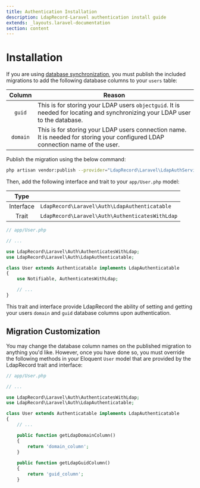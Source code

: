 ```yaml
---
title: Authentication Installation
description: LdapRecord-Laravel authentication install guide
extends: _layouts.laravel-documentation
section: content
---
```


# Installation

If you are using [database synchronization](/docs/laravel/auth#database), you must publish the
included migrations to add the following database columns to your `users` table:

Column | Reason |
:---: | --- |
`guid` | This is for storing your LDAP users `objectguid`. It is needed for locating and synchronizing your LDAP user to the database. |
`domain` | This is for storing your LDAP users connection name. It is needed for storing your configured LDAP connection name of the user. |

Publish the migration using the below command:

```bash
php artisan vendor:publish --provider="LdapRecord\Laravel\LdapAuthServiceProvider"
```

Then, add the following interface and trait to your `app/User.php` model:

Type | |
:---: | --- |
Interface | `LdapRecord\Laravel\Auth\LdapAuthenticatable` |
Trait | `LdapRecord\Laravel\Auth\AuthenticatesWithLdap` |

```php
// app/User.php

// ...

use LdapRecord\Laravel\Auth\AuthenticatesWithLdap;
use LdapRecord\Laravel\Auth\LdapAuthenticatable;

class User extends Authenticatable implements LdapAuthenticatable
{
    use Notifiable, AuthenticatesWithLdap;

    // ...
}
```

This trait and interface provide LdapRecord the ability of setting and getting your users
`domain` and `guid` database columns upon authentication.

## Migration Customization

You may change the database column names on the published migration to anything you'd like.
However, once you have done so, you must override the following methods in your Eloquent
`User` model that are provided by the LdapRecord trait and interface:

```php
// app/User.php

// ...

use LdapRecord\Laravel\Auth\AuthenticatesWithLdap;
use LdapRecord\Laravel\Auth\LdapAuthenticatable;

class User extends Authenticatable implements LdapAuthenticatable
{
    // ...

    public function getLdapDomainColumn()
    {
        return 'domain_column';
    }
    
    public function getLdapGuidColumn()
    {
        return 'guid_column';
    }
```
